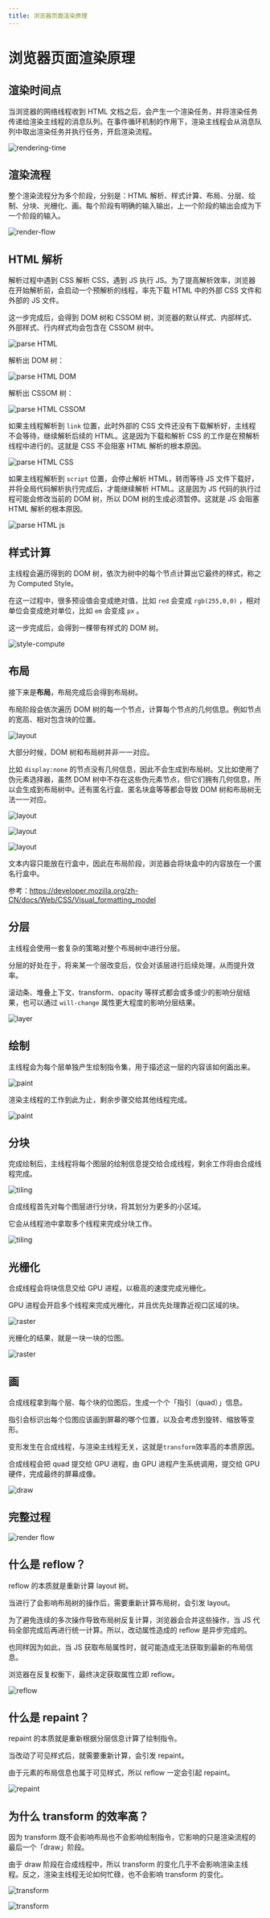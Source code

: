 ```yaml
---
title: 浏览器页面渲染原理
---
```


# 浏览器页面渲染原理

## 渲染时间点

当浏览器的网络线程收到 HTML 文档之后，会产生一个渲染任务，并将渲染任务传递给渲染主线程的消息队列。在事件循环机制的作用下，渲染主线程会从消息队列中取出渲染任务并执行任务，开启渲染流程。

![rendering-time](2/rendering-time.png)

## 渲染流程

整个渲染流程分为多个阶段，分别是：HTML 解析、样式计算、布局、分层、绘制、分块、光栅化、画。每个阶段有明确的输入输出，上一个阶段的输出会成为下一个阶段的输入。

![render-flow](2/render-flow.png)

## HTML 解析

解析过程中遇到 CSS 解析 CSS，遇到 JS 执行 JS。为了提高解析效率，浏览器在开始解析前，会启动一个预解析的线程，率先下载 HTML 中的外部 CSS 文件和 外部的 JS 文件。

这一步完成后，会得到 DOM 树和 CSSOM 树，浏览器的默认样式、内部样式、外部样式、行内样式均会包含在 CSSOM 树中。

![parse HTML](2/parse-html.jpg)

解析出 DOM 树：

![parse HTML DOM](2/parse-html-dom.jpg)

解析出 CSSOM 树：

![parse HTML CSSOM](2/parse-html-cssom.jpg)

如果主线程解析到 `link` 位置，此时外部的 CSS 文件还没有下载解析好，主线程不会等待，继续解析后续的 HTML。这是因为下载和解析 CSS 的工作是在预解析线程中进行的。这就是 CSS 不会阻塞 HTML 解析的根本原因。

![parse HTML CSS](2/parse-html-css.jpg)

如果主线程解析到 `script` 位置，会停止解析 HTML，转而等待 JS 文件下载好，并将全局代码解析执行完成后，才能继续解析 HTML。这是因为 JS 代码的执行过程可能会修改当前的 DOM 树，所以 DOM 树的生成必须暂停。这就是 JS 会阻塞 HTML 解析的根本原因。

![parse HTML js](2/parse-html-js.jpg)

## 样式计算

主线程会遍历得到的 DOM 树，依次为树中的每个节点计算出它最终的样式，称之为 Computed Style。

在这一过程中，很多预设值会变成绝对值，比如 `red` 会变成 `rgb(255,0,0)` ，相对单位会变成绝对单位，比如 `em` 会变成 `px` 。

这一步完成后，会得到一棵带有样式的 DOM 树。

![style-compute](2/style-compute.jpg)

## 布局

接下来是**布局**，布局完成后会得到布局树。

布局阶段会依次遍历 DOM 树的每一个节点，计算每个节点的几何信息。例如节点的宽高、相对包含块的位置。

![layout](2/layout.jpg)

大部分时候，DOM 树和布局树并非一一对应。

比如 `display:none` 的节点没有几何信息，因此不会生成到布局树。又比如使用了伪元素选择器，虽然 DOM 树中不存在这些伪元素节点，但它们拥有几何信息，所以会生成到布局树中。还有匿名行盒、匿名块盒等等都会导致 DOM 树和布局树无法一一对应。

![layout](2/layout-1.jpg)

![layout](2/layout-2.jpg)

![layout](2/layout-3.jpg)

文本内容只能放在行盒中，因此在布局阶段，浏览器会将块盒中的内容放在一个匿名行盒中。

参考：https://developer.mozilla.org/zh-CN/docs/Web/CSS/Visual_formatting_model

## 分层

主线程会使用一套复杂的策略对整个布局树中进行分层。

分层的好处在于，将来某一个层改变后，仅会对该层进行后续处理，从而提升效率。

滚动条、堆叠上下文、transform、opacity 等样式都会或多或少的影响分层结果，也可以通过 `will-change` 属性更大程度的影响分层结果。

![layer](2/layer.jpg)

## 绘制

主线程会为每个层单独产生绘制指令集，用于描述这一层的内容该如何画出来。

![paint](2/paint.jpg)

渲染主线程的⼯作到此为⽌，剩余步骤交给其他线程完成。

![paint](2/paint-1.jpg)

## 分块

完成绘制后，主线程将每个图层的绘制信息提交给合成线程，剩余工作将由合成线程完成。

![tiling](2/tiling.jpg)

合成线程首先对每个图层进行分块，将其划分为更多的小区域。

它会从线程池中拿取多个线程来完成分块工作。

![tiling](2/tiling-1.jpg)

## 光栅化

合成线程会将块信息交给 GPU 进程，以极高的速度完成光栅化。

GPU 进程会开启多个线程来完成光栅化，并且优先处理靠近视口区域的块。

![raster](2/raster-1.jpg)

光栅化的结果，就是一块一块的位图。

![raster](2/raster.jpg)

## 画

合成线程拿到每个层、每个块的位图后，生成一个个「指引（quad）」信息。

指引会标识出每个位图应该画到屏幕的哪个位置，以及会考虑到旋转、缩放等变形。

变形发生在合成线程，与渲染主线程无关，这就是`transform`效率高的本质原因。

合成线程会把 quad 提交给 GPU 进程，由 GPU 进程产生系统调用，提交给 GPU 硬件，完成最终的屏幕成像。

![draw](2/draw.jpg)

## 完整过程

![render flow](2/render-flow.jpg)

## 什么是 reflow？

reflow 的本质就是重新计算 layout 树。

当进行了会影响布局树的操作后，需要重新计算布局树，会引发 layout。

为了避免连续的多次操作导致布局树反复计算，浏览器会合并这些操作，当 JS 代码全部完成后再进行统一计算。所以，改动属性造成的 reflow 是异步完成的。

也同样因为如此，当 JS 获取布局属性时，就可能造成无法获取到最新的布局信息。

浏览器在反复权衡下，最终决定获取属性立即 reflow。

![reflow](2/reflow.jpg)

## 什么是 repaint？

repaint 的本质就是重新根据分层信息计算了绘制指令。

当改动了可见样式后，就需要重新计算，会引发 repaint。

由于元素的布局信息也属于可见样式，所以 reflow 一定会引起 repaint。

![repaint](2/repaint.jpg)

## 为什么 transform 的效率高？

因为 transform 既不会影响布局也不会影响绘制指令，它影响的只是渲染流程的最后一个「draw」阶段。

由于 draw 阶段在合成线程中，所以 transform 的变化几乎不会影响渲染主线程。反之，渲染主线程无论如何忙碌，也不会影响 transform 的变化。

![transform](2/transform-1.jpg)

![transform](2/transform-2.jpg)
